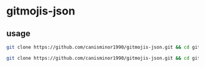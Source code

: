 # gitmojis-json

## usage

```bash
git clone https://github.com/canisminor1990/gitmojis-json.git && cd gitmojis-json && cp gitmojis.json ~/.gitmoji/gitmojis.json
```

```bash
git clone https://github.com/canisminor1990/gitmojis-json.git && cd gitmojis-json && cp gitmojis-lite.json ~/.gitmoji/gitmojis.json
```
